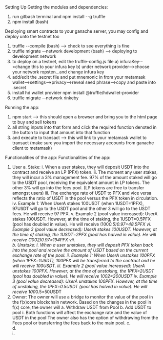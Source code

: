 Setting Up
Getting the modules and dependencies:
1) run gitbash terminal and npm install --g truffle
2) npm install (bash)


Deploying smart contracts to your ganache server, you may config and deploy unto the testnet too
1) truffle --compile (bash) --> check to see everything is fine
2) truffle migrate --network development (bash)  --> deploying to development network
3) to deploy on a testnet, edit the truffle-config.js file
  a) infuraKey-->change this to your infura key
  b) under network provider-->choose your network ropsten...and change infura key
4) add/edit the .secret file and put mnemonic in from your metamask wallet-->settings-->privacy-->reveal seed phrase-->copy and paste into .secret
5) install hd wallet provider npm install @truffle/hdwallet-provider
6) truffle migrate --network rinkeby

Running the app:
1) npm start --> this should open a browser and bring you to the html page to buy and sell tokens
2) all string inputs into that form and click the required function denoted in the button to input that amount into that function
3) and execute to transact --> this will link to your metamask wallet to transact (make sure you import the necessary accounts from ganache client to metamask)


Functionalities of the app:
Functionalities of the app:
1)	User
  a.	Stake:
    i.	When a user stakes, they will deposit USDT into the contract and receive an LP (PFX) token.
    ii.	The moment any user stakes, they will incur a 3% management fee. 97% of the amount staked will go to the USDT pool, receiving the equivalent amount in LP tokens. The other 3% will go into the fees pool. (LP tokens are free to transfer amongst users)
    iii.	The exchange rate of USDT to PFX and vice versa reflects the ratio of USDT in the pool versus the PFX token in circulation.
    iv.	Example 1: When UserA stakes 100USDT (when 1USDT=1PFX), 97USDT will go to the USDT pool and the other 3 will go to the USDT fees. He will receive 97 PFX.
    v.	Example 2 (pool value increased): UserA stakes 100USDT. However, at the time of staking, the 1USDT=0.5PFX (pool has doubled in value). He will receive (100*0.5)*0.97=48.5PFX
    vi.	Example 3 (pool value decreased): UserA stakes 100USDT. However, at the time of staking, the 1USDT=2PFX (pool has halved in value). He will receive (100*2)*0.97=194PFX
    vii.	
  b.	Unstake:
    i.	When a user unstakes, they will deposit PFX token back into the pool and receive the amount of USDT based on the current exchange rate of the pool.
    ii.	Example 1: When UserA unstakes 100PFX (when 1PFX=1USDT), 100PFX will be transferred to the contract and he will receive 100USDT.
    iii.	Example 2 (pool value increased): UserA unstakes 100PFX. However, at the time of unstaking, the 1PFX=2USDT (pool has doubled in value). He will receive 100*2=200USDT
    iv.	Example 3 (pool value decreased): UserA unstakes 100PFX. However, at the time of unstaking, the 1PFX=0.5USDT (pool has halved in value). He will receive 100*0.5=50USDT
2)	Owner:
The owner will use a bridge to monitor the value of the pool in the f(x)core blockchain network. Based on the changes in the pool in f(x) core, the owner will 
  a.	Withdraw USDT from Pool
  b.	Add USDT to pool
   i.	Both functions will affect the exchange rate and the value of USDT in the pool
The owner also has the option of withdrawing from the Fees pool or transferring the fees back to the main pool.
  c.	
  d.	
   i.	

